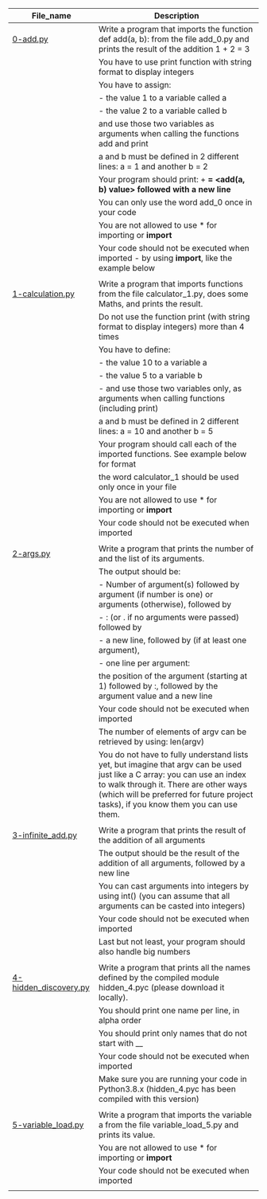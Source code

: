 File_name | Description
--- | ---
[0-add.py](0-add.py) | Write a program that imports the function def add(a, b): from the file add_0.py and prints the result of the addition 1 + 2 = 3
 || You have to use print function with string format to display integers
 || You have to assign:
 || - the value 1 to a variable called a
 || - the value 2 to a variable called b
 || and use those two variables as arguments when calling the functions add and print
 || a and b must be defined in 2 different lines: a = 1 and another b = 2
 || Your program should print: <a value> + <b value> = <add(a, b) value> followed with a new line
 || You can only use the word add_0 once in your code
 || You are not allowed to use * for importing or __import__
 || Your code should not be executed when imported - by using __import__, like the example below
 ||
[1-calculation.py](1-calculation.py) | Write a program that imports functions from the file calculator_1.py, does some Maths, and prints the result.
 || Do not use the function print (with string format to display integers) more than 4 times
 || You have to define:
 || - the value 10 to a variable a
 || - the value 5 to a variable b
 || - and use those two variables only, as arguments when calling functions (including print)
 || a and b must be defined in 2 different lines: a = 10 and another b = 5
 || Your program should call each of the imported functions. See example below for format
 || the word calculator_1 should be used only once in your file
 || You are not allowed to use * for importing or __import__
 || Your code should not be executed when imported
 ||
[2-args.py](2-args.py) | Write a program that prints the number of and the list of its arguments.
 || The output should be:
 || - Number of argument(s) followed by argument (if number is one) or arguments (otherwise), followed by
 || - : (or . if no arguments were passed) followed by
 || - a new line, followed by (if at least one argument),
 || - one line per argument:
 ||      the position of the argument (starting at 1) followed by :, followed by the argument value and a new line
 || Your code should not be executed when imported
 || The number of elements of argv can be retrieved by using: len(argv)
 || You do not have to fully understand lists yet, but imagine that argv can be used just like a C array: you can use an index to walk through it. There are other ways (which will be preferred for future project tasks), if you know them you can use them.
 ||
[3-infinite_add.py](3-infinite_add.py) | Write a program that prints the result of the addition of all arguments
 || The output should be the result of the addition of all arguments, followed by a new line
 || You can cast arguments into integers by using int() (you can assume that all arguments can be casted into integers)
 || Your code should not be executed when imported
 || Last but not least, your program should also handle big numbers
 ||
[4-hidden_discovery.py](4-hidden_discovery.py) | Write a program that prints all the names defined by the compiled module hidden_4.pyc (please download it locally).
 || You should print one name per line, in alpha order
 || You should print only names that do not start with __
 || Your code should not be executed when imported
 || Make sure you are running your code in Python3.8.x (hidden_4.pyc has been compiled with this version)
 ||
[5-variable_load.py](5-variable_load.py) | Write a program that imports the variable a from the file variable_load_5.py and prints its value.
 || You are not allowed to use * for importing or __import__
 || Your code should not be executed when imported
 ||